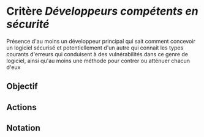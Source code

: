# Critère *Développeurs compétents en sécurité*
Présence d'au moins un développeur principal qui sait comment concevoir un logiciel sécurisé et potentiellement d'un autre qui connait les types courants d'erreurs qui conduisent à des vulnérabilités dans ce genre de logiciel, ainsi qu'au moins une méthode pour contrer ou atténuer chacun d'eux

## Objectif


## Actions


## Notation